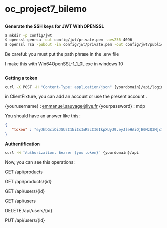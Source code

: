 # oc_project7_bilemo

##
**Generate the SSH keys for JWT With OPENSSL**

``` bash
$ mkdir -p config/jwt 
$ openssl genrsa -out config/jwt/private.pem -aes256 4096
$ openssl rsa -pubout -in config/jwt/private.pem -out config/jwt/public.pem
```
Be careful: you must put the path phrase in the .env file

I make this with Win64OpenSSL-1_1_0L.exe in windows 10

##
**Getting a token**

```bash
curl -X POST -H "Content-Type: application/json" {yourdomain}/api/login_check -d '{"username":"{yourusername}", "password":"{yourpassword}"}'

```

in ClientFixture, you can add an account or use the present account .

{yourusername} : emmanuel.sauvage@live.fr
{yourpassword} : mdp

You should have an answer like this:

```json
{
   "token" : "eyJhbGciOiJSUzI1NiIsInR5cCI6IkpXUyJ9.eyJleHAiOjE0MzQ3Mjc1MzYsInVzZXJuYW1lIjoia29ybGVvbiIsImlhdCI6IjE0MzQ2NDExMzYifQ.nh0L_wuJy6ZKIQWh6OrW5hdLkviTs1_bau2GqYdDCB0Yqy_RplkFghsuqMpsFls8zKEErdX5TYCOR7muX0aQvQxGQ4mpBkvMDhJ4-pE4ct2obeMTr_s4X8nC00rBYPofrOONUOR4utbzvbd4d2xT_tj4TdR_0tsr91Y7VskCRFnoXAnNT-qQb7ci7HIBTbutb9zVStOFejrb4aLbr7Fl4byeIEYgp2Gd7gY"
}
```

**Authentification**

```bash
curl -H "Authorization: Bearer {yourtoken}" {yourdomain}/api
```
Now, you can see this operations:

GET /api/products

GET /api/products/{id}

GET /api/users/{id}

GET /api/users

DELETE /api/users/{id}

PUT /api/users/{id}
